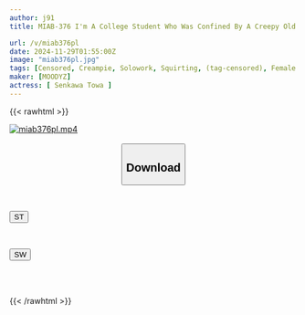 ```yaml
---
author: j91
title: MIAB-376 I'm A College Student Who Was Confined By A Creepy Old Man Who's Crazy About Sex, Drugged Me, And Trained Me To Be Sensitive And Covered In Cum... Towa Senkawa

url: /v/miab376pl
date: 2024-11-29T01:55:00Z
image: "miab376pl.jpg"
tags: [Censored, Creampie, Solowork, Squirting, (tag-censored), Female College Student, Cuckold	]
maker: [MOODYZ]
actress: [ Senkawa Towa ]
---
```



{{< rawhtml >}}

<div class="video" data-videoid="bVK4p3YqL7uPPQ4">
    <a href="javascript:;">
        <img src="/v/miab376pl/miab376pl.jpg" width="WIDTH" height="HEIGHT" alt="miab376pl.mp4" loading="lazy">
    </a>
</div>

<script type="text/javascript" src="https://j91.asia/asset/on-demand-st.js"></script>

<br>
  <link rel="stylesheet" href="https://j91.asia/asset/bs5.css">
  
  <center>
  <button class="btn btn-primary" type="button" data-bs-toggle="collapse" data-bs-target=".multi-collapse" aria-expanded="false" aria-controls="multiCollapseExample1 multiCollapseExample2"><h2>Download</h2></button></center>
</p>
<div class="row">
  <div class="col">
    <div class="collapse multi-collapse" id="multiCollapseExample1">
      <div class="card card-body">
	      	      <br>
<div class="buttons">  
<p><a href="/v/miab376pl/st.html" target="_blank"><button class="btn-hover color-3"><i class="fa fa-download"></i> ST</button></a></p></div>
    </div>
  </div>
</div>
  <div class="col">
    <div class="collapse multi-collapse" id="multiCollapseExample2">
      <div class="card card-body">
	      <br>
<div class="buttons">
<p><a href="/v/miab376pl/sw.html" target="_blank"><button class="btn-hover color-2"><i class="fa fa-download"></i> SW</button></a></p></div>
<br><br>
      </div>
    </div>
  </div>
</div>

{{< /rawhtml >}}